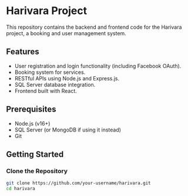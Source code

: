 # Harivara Project

This repository contains the backend and frontend code for the Harivara project, a booking and user management system.

## Features

- User registration and login functionality (including Facebook OAuth).
- Booking system for services.
- RESTful APIs using Node.js and Express.js.
- SQL Server database integration.
- Frontend built with React.

## Prerequisites

- Node.js (v16+)
- SQL Server (or MongoDB if using it instead)
- Git

## Getting Started

### Clone the Repository

```bash
git clone https://github.com/your-username/harivara.git
cd harivara
